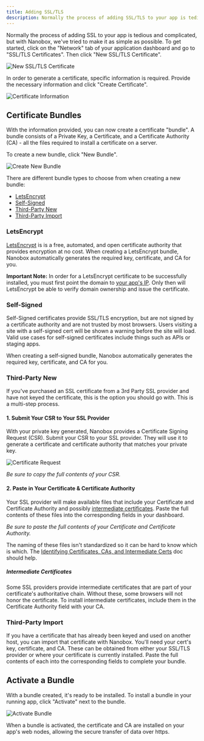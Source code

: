 ```yaml
---
title: Adding SSL/TLS
description: Normally the process of adding SSL/TLS to your app is tedious and complicated. Nanobox simplifies it into a few steps.
---
```


Normally the process of adding SSL to your app is tedious and complicated, but with Nanobox, we've tried to make it as simple as possible. To get started, click on the "Network" tab of your application dashboard and go to "SSL/TLS Certificates". Then click "New SSL/TLS Certificate".

![New SSL/TLS Certificate](/src-images/ssl-tls-add.png)

In order to generate a certificate, specific information is required. Provide the necessary information and click "Create Certificate".

![Certificate Information](/src-images/ssl-tls-required-info.png)

## Certificate Bundles
With the information provided, you can now create a certificate "bundle". A bundle consists of a Private Key, a Certificate, and a Certificate Authority (CA) - all the files required to install a certificate on a server.

To create a new bundle, click "New Bundle".

![Create New Bundle](/src-images/ssl-tls-new-bundle.png)

There are different bundle types to choose from when creating a new bundle:

- [LetsEncrypt](#letsencrypt)  
- [Self-Signed](#self-signed)  
- [Third-Party New](#third-party-new)  
- [Third-Party Import](#third-party-import)

### LetsEncrypt
[LetsEncrypt](https://letsencrypt.org) is is a free, automated, and open certificate authority that provides encryption at no cost. When creating a LetsEncrypt bundle, Nanobox automatically generates the required key, certificate, and CA for you.

**Important Note:** In order for a LetsEncrypt certificate to be successfully installed, you must first point the domain to [your app's IP](/domains-networking/custom-domains/#using-an-a-record). Only then will LetsEncrypt be able to verify domain ownership and issue the certificate.

### Self-Signed
Self-Signed certificates provide SSL/TLS encryption, but are not signed by a certificate authority and are not trusted by most browsers. Users visiting a site with a self-signed cert will be shown a warning before the site will load. Valid use cases for self-signed certificates include things such as APIs or staging apps.

When creating a self-signed bundle, Nanobox automatically generates the required key, certificate, and CA for you.

### Third-Party New
If you've purchased an SSL certificate from a 3rd Party SSL provider and have not keyed the certificate, this is the option you should go with. This is a multi-step process.

#### 1. Submit Your CSR to Your SSL Provider
With your private key generated, Nanobox provides a Certificate Signing Request (CSR). Submit your CSR to your SSL provider. They will use it to generate a certificate and certificate authority that matches your private key.

![Certificate Request](/src-images/ssl-tls-csr.png)

*Be sure to copy the full contents of your CSR.*

#### 2. Paste in Your Certificate & Certificate Authority
Your SSL provider will make available files that include your Certificate and Certificate Authority and possibly [intermediate certificates](#intermediate-certificates). Paste the full contents of these files into the corresponding fields in your dashboard.

*Be sure to paste the full contents of your Certificate and Certificate Authority.*

The naming of these files isn't standardized so it can be hard to know which is which. The [Identifying Certificates, CAs, and Intermediate Certs](/domains-networking/ssl-tls/identifying/) doc should help.

##### Intermediate Certificates
Some SSL providers provide intermediate certificates that are part of your certificate's authoritative chain. Without these, some browsers will not honor the certificate. To install intermediate certificates, include them in the Certificate Authority field with your CA.

### Third-Party Import
If you have a certificate that has already been keyed and used on another host, you can import that certificate with Nanobox. You'll need your cert's key, certificate, and CA. These can be obtained from either your SSL/TLS provider or where your certificate is currently installed. Paste the full contents of each into the corresponding fields to complete your bundle.

## Activate a Bundle
With a bundle created, it's ready to be installed. To install a bundle in your running app, click "Activate" next to the bundle.

![Activate Bundle](/src-images/ssl-tls-bundle-activate.png)

When a bundle is activated, the certificate and CA are installed on your app's web nodes, allowing the secure transfer of data over https.
